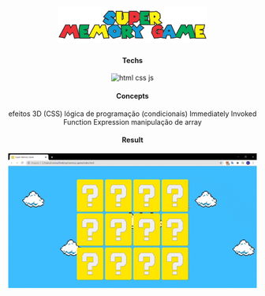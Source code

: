 <h1 align="center">
<img src="https://github.com/narelo/memory-game/blob/main/img/logo.png?raw=true" alt="logo" width="300">
</h1>

<h4 align="center">Techs</h4>
<p align="center">
<img src="https://miro.medium.com/max/900/0*n3DRTlqqLO7oXyuv.png" alt="html css js" width="120">
</p>

<h4 align="center">Concepts</h4>
<p align="center">
efeitos 3D (CSS)
lógica de programação (condicionais)
Immediately Invoked Function Expression
manipulação de array
</p>

<h4 align="center">Result</h4>
<p align="center">
<img src="https://github.com/narelo/memory-game/blob/main/gif.gif?raw=true" alt="result">
</p>
